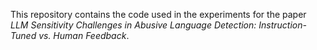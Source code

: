 This repository contains the code used in the experiments for the paper _LLM Sensitivity Challenges in Abusive Language Detection: Instruction-Tuned vs. Human Feedback_.
